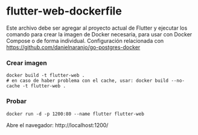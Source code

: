 # flutter-web-dockerfile

Este archivo debe ser agregar al proyecto actual de Flutter y ejecutar los comando para crear la imagen de Docker necesaria, para usar con Docker Compose o de forma individual. Configuración relacionada con https://github.com/danielnaranjo/go-postgres-docker

### Crear imagen
```
docker build -t flutter-web .
# en caso de haber problema con el cache, usar: docker build --no-cache -t flutter-web .
```

### Probar
```
docker run -d -p 1200:80 --name flutter flutter-web
```

Abre el navegador: http://localhost:1200/
